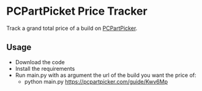 # PCPartPicket Price Tracker
Track a grand total price of a build on [PCPartPicker](https://pcpartpicker.com/).
## Usage
- Download the code
- Install the requirements
- Run main.py with as argument the url of the build you want the price of:
  - python main.py https://pcpartpicker.com/guide/Kwv6Mp